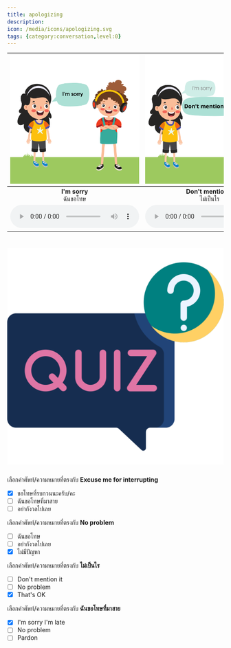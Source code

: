 ```yaml
---
title: apologizing
description: 
icon: /media/icons/apologizing.svg
tags: {category:conversation,level:0}
---
```


<div class="carrousel">


|![](/media/img/apologizing/I'm&#x20;sorry.svg)|![](/media/img/apologizing/Don't&#x20;mention&#x20;it.svg)|![](/media/img/apologizing/Excuse&#x20;me&#x20;please.svg)|![](/media/img/apologizing/That's&#x20;all&#x20;right.svg)|![](/media/img/apologizing/Excuse&#x20;me&#x20;for&#x20;interrupting.svg)|![](/media/img/apologizing/I&#x20;beg&#x20;your&#x20;pardon.svg)|![](/media/img/apologizing/No&#x20;problem.svg)|![](/media/img/apologizing/I'm&#x20;sorry&#x20;I'm&#x20;late.svg)|![](/media/img/apologizing/Don't&#x20;worry.svg)|![](/media/img/apologizing/I&#x20;apologize&#x20;to&#x20;you.svg)|![](/media/img/apologizing/Pardon.svg)|![](/media/img/apologizing/Forgive&#x20;me.svg)|![](/media/img/apologizing/That's&#x20;OK.svg)|
| :----: | :----: | :----: | :----: | :----: | :----: | :----: | :----: | :----: | :----: | :----: | :----: | :----: |
|**I'm sorry**<br>ฉันขอโทษ|**Don't mention it**<br> ไม่เป็นไร|**Excuse me please**<br>ขอโทษนะครับ/คะ|**That's all right**<br>ไม่เป็นไร|**Excuse me for interrupting**<br>ขอโทษที่รบกวนนะครับ/คะ|**I beg your pardon**<br>ต้องขอโทษด้วยครับ/คะ|**No problem**<br>ไม่มีปัญหา|**I'm sorry I'm late**<br>ฉันขอโทษที่มาสาย|**Don't worry**<br>อย่ากังวลไปเลย|**I apologize to you**<br>ขอโทษนะครับ/คะ|**Pardon**<br>ขอโทษนะครับ/คะ|**Forgive me**<br>ยกโทษให้ฉันด้วย|**That's OK**<br>ไม่เป็นไร|
|![](/media/audio/I'm&#x20;sorry.mp3)|![](/media/audio/Don't&#x20;mention&#x20;it.mp3)|![](/media/audio/Excuse&#x20;me&#x20;please.mp3)|![](/media/audio/That's&#x20;all&#x20;right.mp3)|![](/media/audio/Excuse&#x20;me&#x20;for&#x20;interrupting.mp3)|![](/media/audio/I&#x20;beg&#x20;your&#x20;pardon.mp3)|![](/media/audio/No&#x20;problem.mp3)|![](/media/audio/I'm&#x20;sorry&#x20;I'm&#x20;late.mp3)|![](/media/audio/Don't&#x20;worry.mp3)|![](/media/audio/I&#x20;apologize&#x20;to&#x20;you.mp3)|![](/media/audio/Pardon.mp3)|![](/media/audio/Forgive&#x20;me.mp3)|![](/media/audio/That's&#x20;OK.mp3)|

</div>



# ![icon](/media/icons/quiz.svg) 


 เลือกคำศัพท์/ความหมายที่ตรงกับ **Excuse me for interrupting**
 - [x] ขอโทษที่รบกวนนะครับ/คะ
 - [ ] ฉันขอโทษที่มาสาย
 - [ ] อย่ากังวลไปเลย

 เลือกคำศัพท์/ความหมายที่ตรงกับ **No problem**
 - [ ] ฉันขอโทษ
 - [ ] อย่ากังวลไปเลย
 - [x] ไม่มีปัญหา

 เลือกคำศัพท์/ความหมายที่ตรงกับ **ไม่เป็นไร**
 - [ ] Don't mention it
 - [ ] No problem
 - [x] That's OK

 เลือกคำศัพท์/ความหมายที่ตรงกับ **ฉันขอโทษที่มาสาย**
 - [x] I'm sorry I'm late
 - [ ] No problem
 - [ ] Pardon
